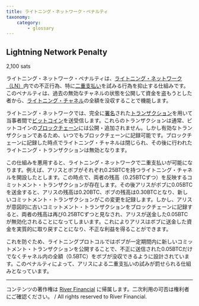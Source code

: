 ```yaml
---
title: ライトニング・ネットワーク・ペナルティ
taxonomy:
    category:
        - glossary
---
```


## Lightning Network Penalty
2,100 sats

ライトニング・ネットワーク・ペナルティは、[ライトニング・ネットワーク（LN）](https://lostinbitcoin.sakuraweb.com/glossary/lightning_network/)内での不正行為、特に[二重支払い](https://lostinbitcoin.sakuraweb.com/glossary/double_spend/)を試みる行為を抑止する仕組みです。このペナルティは、過去の無効なチャネルの状態を公開して資金を盗もうとした者から、[ライトニング・チャネル](https://lostinbitcoin.sakuraweb.com/glossary/lightning_channel/)の全額を没収することで機能します。

ライトニング・ネットワークでは、完全に[署名](https://lostinbitcoin.sakuraweb.com/glossary/signature/)された[トランザクション](https://lostinbitcoin.sakuraweb.com/glossary/transaction/)を用いて当事者間で[ビットコイン](https://lostinbitcoin.sakuraweb.com/glossary/bitcoin/)を送受信します。これらのトランザクションは通常、ビットコインの[ブロックチェーン](https://lostinbitcoin.sakuraweb.com/glossary/blockchain-2/)には公開・追加されません。しかし有効なトランザクションであるため、いつでもブロックチェーンに記録可能です。ブロックチェーンに記録した時点でライトニング・チャネルは閉じられ、その後に行われたライトニング・トランザクションは無効となります。

この仕組みを悪用すると、ライトニング・ネットワークで二重支払いが可能になります。例えば、アリスとボブがそれぞれ0.25BTCを持つライトニング・チャネルを開設したとします。この時点で、両者の残高（0.25BTCずつ）を反映するコミットメント・トランザクションが存在します。その後アリスがボブに0.05BTCを送金すると、アリスの残高は0.20BTC、ボブの残高は0.30BTCとなり、新しいコミットメント・トランザクションがこの変更を記録します。しかし、アリスが意図的に古いコミットメント・トランザクションをブロックチェーンに記録すると、両者の残高は再び0.25BTCずつと見なされ、アリスが送金した0.05BTCが無効化されることになってしまいます。これによりアリスはボブに送金した資金を実質的に取り戻すことになり、不正な利益を得ることができます。

これを防ぐため、ライトニングプロトコルではボブが一定期間内に新しいコミットメント・トランザクションを公開することで、不正に送信された0.05BTCだけでなくチャネル内の全額（0.5BTC）をボブが没収できるように設計されています。このペナルティによって、アリスによる二重支払いの試みが罰せられる仕組みとなっています。

---
コンテンツの著作権は [River Financial](https://river.com/) に帰属します。二次利用の可否は権利者にご確認ください。 / All rights reserved to River Financial.
